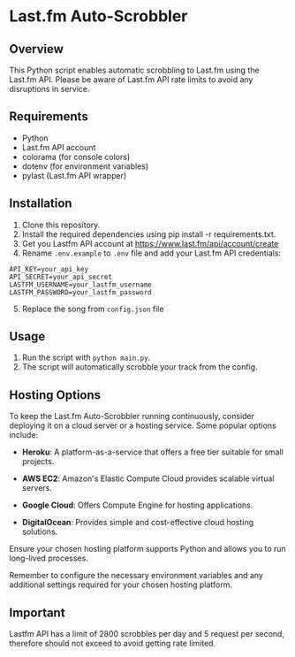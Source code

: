 # Last.fm Auto-Scrobbler

## Overview
This Python script enables automatic scrobbling to Last.fm using the Last.fm API. Please be aware of Last.fm API rate limits to avoid any disruptions in service.

## Requirements
- Python
- Last.fm API account
- colorama (for console colors)
- dotenv (for environment variables)
- pylast (Last.fm API wrapper)

## Installation
1. Clone this repository.
2. Install the required dependencies using pip install -r requirements.txt.
3. Get you Lastfm API account at https://www.last.fm/api/account/create
4. Rename `.env.example` to `.env` file and add your Last.fm API credentials:
```
API_KEY=your_api_key
API_SECRET=your_api_secret
LASTFM_USERNAME=your_lastfm_username
LASTFM_PASSWORD=your_lastfm_password
```
5. Replace the song from `config.json` file

## Usage
1. Run the script with `python main.py`.
2. The script will automatically scrobble your track from the config.

## Hosting Options

To keep the Last.fm Auto-Scrobbler running continuously, consider deploying it on a cloud server or a hosting service. Some popular options include:

- **Heroku**: A platform-as-a-service that offers a free tier suitable for small projects.

- **AWS EC2**: Amazon's Elastic Compute Cloud provides scalable virtual servers.

- **Google Cloud**: Offers Compute Engine for hosting applications.

- **DigitalOcean**: Provides simple and cost-effective cloud hosting solutions.

Ensure your chosen hosting platform supports Python and allows you to run long-lived processes.

Remember to configure the necessary environment variables and any additional settings required for your chosen hosting platform.


## Important
Lastfm API has a limit of 2800 scrobbles per day and 5 request per second, therefore should not exceed to avoid getting rate limited.